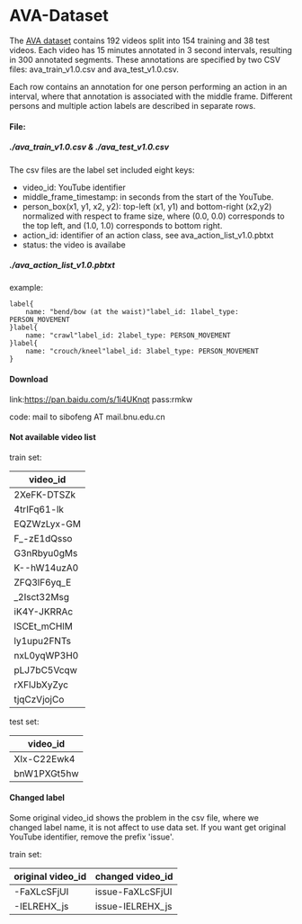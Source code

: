 # AVA-Dataset

The [AVA dataset](https://research.google.com/ava/) contains 192 videos split into 154 training and 38 test videos. Each video has 15 minutes annotated in 3 second intervals, resulting in 300 annotated segments. These annotations are specified by two CSV files: ava_train_v1.0.csv and ava_test_v1.0.csv.

Each row contains an annotation for one person performing an action in an interval, where that annotation is associated with the middle frame. Different persons and multiple action labels are described in separate rows.

#### File:
##### ./ava_train_v1.0.csv & ./ava_test_v1.0.csv
The csv files are the label set included eight keys:
- video_id: YouTube identifier
- middle_frame_timestamp: in seconds from the start of the YouTube.
- person_box(x1, y1, x2, y2): top-left (x1, y1) and bottom-right (x2,y2) normalized with respect to frame size, where (0.0, 0.0) corresponds to the top left, and (1.0, 1.0) corresponds to bottom right.
- action_id: identifier of an action class, see ava_action_list_v1.0.pbtxt
- status: the video is availabe

##### ./ava_action_list_v1.0.pbtxt
example:
```
label{
    name: "bend/bow (at the waist)"label_id: 1label_type: PERSON_MOVEMENT
}label{
    name: "crawl"label_id: 2label_type: PERSON_MOVEMENT
}label{
    name: "crouch/kneel"label_id: 3label_type: PERSON_MOVEMENT
}
```
#### Download

link:https://pan.baidu.com/s/1i4UKnqt pass:rmkw

code: mail to sibofeng AT mail.bnu.edu.cn

#### Not available video list

train set:

| video_id |
| -------- |
| 2XeFK-DTSZk |
| 4trIFq61-lk |
| EQZWzLyx-GM |
| F_-zE1dQsso |
| G3nRbyu0gMs |
| K--hW14uzA0 |
| ZFQ3lF6yq_E |
| _2Isct32Msg |
| iK4Y-JKRRAc |
| lSCEt_mCHlM |
| ly1upu2FNTs |
| nxL0yqWP3H0 |
| pLJ7bC5Vcqw |
| rXFlJbXyZyc |
| tjqCzVjojCo |

test set:

| video_id |
| -------- |
| XIx-C22Ewk4 |
| bnW1PXGt5hw |

#### Changed label

Some original video_id shows the problem in the csv file, where we changed label name, it is not affect to use data set. If you want get original YouTube identifier, remove the prefix 'issue'.

train set:

| original video_id | changed video_id |
| ----------------- | ---------------- |
| -FaXLcSFjUI | issue-FaXLcSFjUI |
| -IELREHX_js | issue-IELREHX_js |
